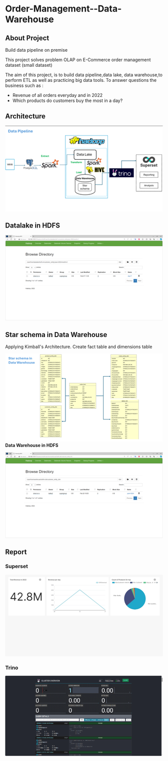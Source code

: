 # Order-Management--Data-Warehouse

## About Project

Build data pipeline on premise

This project solves problem OLAP on E-Commerce order management dataset (small dataset)

The aim of this project, is to build data pipeline,data lake, data warehouse,to perform ETL as well as practicing big data tools. To answer questions the business such as :

- Revenue of all orders everyday and in 2022
- Which products do customers buy the most in a day?


## Architecture
![Architecture1](images/architecture.png)


## Datalake in HDFS

![Datalake](images/datalake.png)


## Star schema in Data Warehouse
Applying Kimball's Architecture. Create fact table and dimensions table

![StarSchema](images/StarSchema.png)
**Data Warehouse in HDFS**

![DW](images/DW.png)

## Report
### Superset
![Superset](images/report-2024-02-21T10-03-53.362Z.jpg)

### Trino
![Trino](images/Trino.png)


